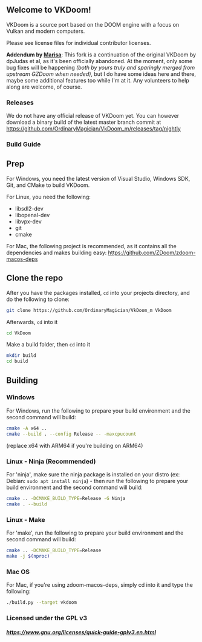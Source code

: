 ## Welcome to VKDoom!

VKDoom is a source port based on the DOOM engine with a focus on Vulkan and modern computers.

Please see license files for individual contributor licenses.

**Addendum by [Marisa](https://github.com/OrdinaryMagician)**: This fork is a continuation of the original VKDoom by dpJudas et al, as it's been officially abandoned. At the moment, only some bug fixes will be happening *(both by yours truly and sparingly merged from upstream GZDoom when needed)*, but I do have some ideas here and there, maybe some additional features too while I'm at it. Any volunteers to help along are welcome, of course.

### Releases

We do not have any official release of VKDoom yet. You can however download a binary build of the latest master branch commit at https://github.com/OrdinaryMagician/VkDoom_m/releases/tag/nightly

### Build Guide

## Prep
For Windows, you need the latest version of Visual Studio, Windows SDK, Git, and CMake to build VKDoom.

For Linux, you need the following:
* libsdl2-dev
* libopenal-dev
* libvpx-dev
* git
* cmake

For Mac, the following project is recommended, as it contains all the dependencies and makes building easy: https://github.com/ZDoom/zdoom-macos-deps

## Clone the repo
After you have the packages installed, `cd` into your projects directory, and do the following to clone:

```sh
git clone https://github.com/OrdinaryMagician/VkDoom_m VkDoom
```

Afterwards, `cd` into it

```sh
cd VkDoom
```

Make a build folder, then `cd` into it

```sh
mkdir build
cd build
```

## Building

### Windows
For Windows, run the following to prepare your build environment and the second command will build:

```sh
cmake -A x64 ..
cmake --build . --config Release -- -maxcpucount
```

(replace x64 with ARM64 if you're building on ARM64)

### Linux - Ninja (Recommended)
For 'ninja', make sure the ninja package is installed on your distro (ex: Debian: `sudo apt install ninja`) - then run the following to prepare your build environment and the second command will build:
```sh
cmake .. -DCMAKE_BUILD_TYPE=Release -G Ninja
cmake . --build
```

### Linux - Make
For 'make', run the following to prepare your build environment and the second command will build:

```sh
cmake .. -DCMAKE_BUILD_TYPE=Release
make -j $(nproc)
```

### Mac OS
For Mac, if you're using zdoom-macos-deps, simply cd into it and type the following:

```sh
./build.py --target vkdoom
```

### Licensed under the GPL v3
##### https://www.gnu.org/licenses/quick-guide-gplv3.en.html

